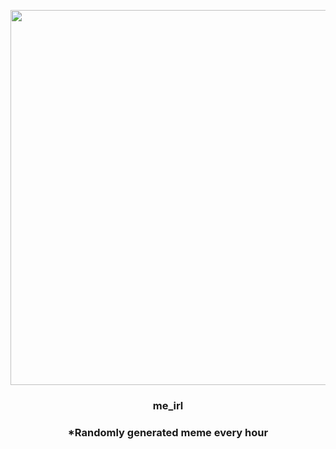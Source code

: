 <p align="center">
        <img src="https://i.redd.it/we9kpbh2gqb91.jpg" width="600" height="600">
        </p>
        <h3 align="center">me_irl</h3>
        <h3 align="center">*Randomly generated meme every hour</h3>
    